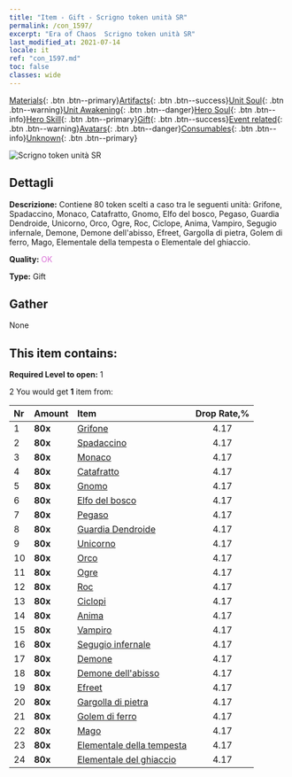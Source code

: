 ```yaml
---
title: "Item - Gift - Scrigno token unità SR"
permalink: /con_1597/
excerpt: "Era of Chaos  Scrigno token unità SR"
last_modified_at: 2021-07-14
locale: it
ref: "con_1597.md"
toc: false
classes: wide
---
```

 [Materials](/ItemsIT/){: .btn .btn--primary}[Artifacts](/ItemsIT/Artifacts/){: .btn .btn--success}[Unit Soul](/ItemsIT/UnitSoul/){: .btn .btn--warning}[Unit Awakening](/ItemsIT/UnitAwakening/){: .btn .btn--danger}[Hero Soul](/ItemsIT/HeroSoul/){: .btn .btn--info}[Hero Skill](/ItemsIT/HeroSkill/){: .btn .btn--primary}[Gift](/ItemsIT/Gift/){: .btn .btn--success}[Event related](/ItemsIT/Events/){: .btn .btn--warning}[Avatars](/ItemsIT/Avatars/){: .btn .btn--danger}[Consumables](/ItemsIT/Consumables/){: .btn .btn--info}[Unknown](/ItemsIT/Unknown/){: .btn .btn--primary}

 ![Scrigno token unità SR](/images/t/i_907209.png)

## Dettagli
 **Descrizione:** Contiene 80 token scelti a caso tra le seguenti unità: Grifone, Spadaccino, Monaco, Catafratto, Gnomo, Elfo del bosco, Pegaso, Guardia Dendroide, Unicorno, Orco, Ogre, Roc, Ciclope, Anima, Vampiro, Segugio infernale, Demone, Demone dell'abisso, Efreet, Gargolla di pietra, Golem di ferro, Mago, Elementale della tempesta o Elementale del ghiaccio.

 **Quality:** <span style="color: #DA70D6">OK</span>

 **Type:** Gift

## Gather

  None

## This item contains:

 **Required Level to open:** 1

 2 You would get **1** item  from:

  | Nr | Amount |     Item    | Drop Rate,% |
  |:---|:-------|:------------|:---------:|
  | 1 |  **80x** | [Grifone](/ItemsIT/unt_192/) | 4.17 | 
  | 2 |  **80x** | [Spadaccino](/ItemsIT/unt_193/) | 4.17 | 
  | 3 |  **80x** | [Monaco](/ItemsIT/unt_194/) | 4.17 | 
  | 4 |  **80x** | [Catafratto](/ItemsIT/unt_195/) | 4.17 | 
  | 5 |  **80x** | [Gnomo](/ItemsIT/unt_200/) | 4.17 | 
  | 6 |  **80x** | [Elfo del bosco](/ItemsIT/unt_201/) | 4.17 | 
  | 7 |  **80x** | [Pegaso](/ItemsIT/unt_202/) | 4.17 | 
  | 8 |  **80x** | [Guardia Dendroide](/ItemsIT/unt_203/) | 4.17 | 
  | 9 |  **80x** | [Unicorno](/ItemsIT/unt_204/) | 4.17 | 
  | 10 |  **80x** | [Orco](/ItemsIT/unt_219/) | 4.17 | 
  | 11 |  **80x** | [Ogre](/ItemsIT/unt_220/) | 4.17 | 
  | 12 |  **80x** | [Roc](/ItemsIT/unt_221/) | 4.17 | 
  | 13 |  **80x** | [Ciclopi](/ItemsIT/unt_222/) | 4.17 | 
  | 14 |  **80x** | [Anima](/ItemsIT/unt_210/) | 4.17 | 
  | 15 |  **80x** | [Vampiro](/ItemsIT/unt_211/) | 4.17 | 
  | 16 |  **80x** | [Segugio infernale](/ItemsIT/unt_228/) | 4.17 | 
  | 17 |  **80x** | [Demone](/ItemsIT/unt_229/) | 4.17 | 
  | 18 |  **80x** | [Demone dell'abisso](/ItemsIT/unt_230/) | 4.17 | 
  | 19 |  **80x** | [Efreet](/ItemsIT/unt_231/) | 4.17 | 
  | 20 |  **80x** | [Gargolla di pietra](/ItemsIT/unt_236/) | 4.17 | 
  | 21 |  **80x** | [Golem di ferro](/ItemsIT/unt_237/) | 4.17 | 
  | 22 |  **80x** | [Mago](/ItemsIT/unt_238/) | 4.17 | 
  | 23 |  **80x** | [Elementale della tempesta](/ItemsIT/unt_263/) | 4.17 | 
  | 24 |  **80x** | [Elementale del ghiaccio](/ItemsIT/unt_264/) | 4.17 | 

